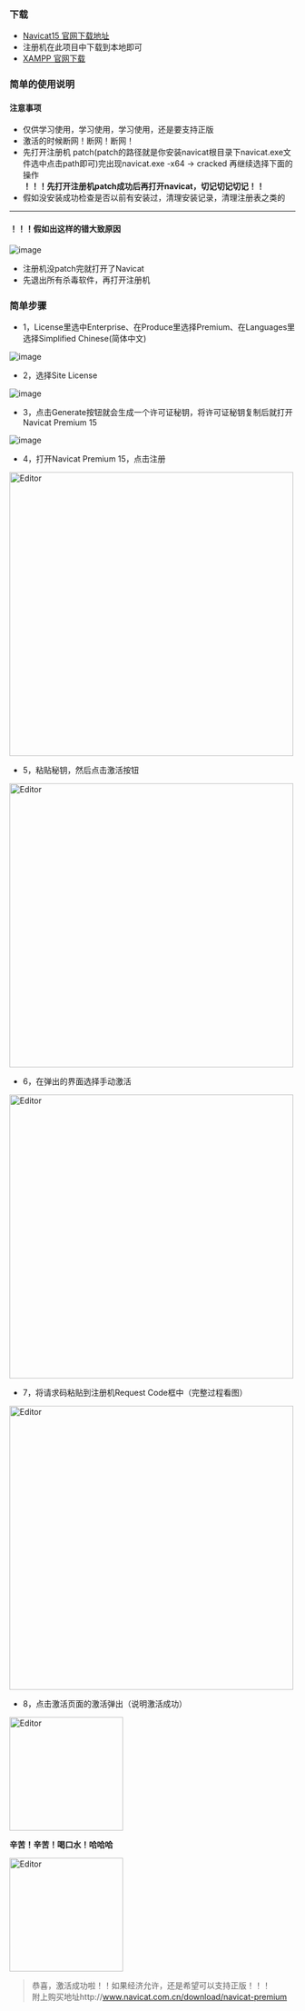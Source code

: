 ### 下载
* [Navicat15 官网下载地址](http://www.navicat.com.cn/download/navicat-premium)  
* 注册机在此项目中下载到本地即可  
* [XAMPP 官网下载](https://sourceforge.net/projects/xampp/files/)
### 简单的使用说明

#### 注意事项 
* 仅供学习使用，学习使用，学习使用，还是要支持正版
* 激活的时候断网！断网！断网！
* 先打开注册机 patch(patch的路径就是你安装navicat根目录下navicat.exe文件选中点击path即可)完出现navicat.exe -x64 -> cracked 再继续选择下面的操作  
**！！！先打开注册机patch成功后再打开navicat，切记切记切记！！**    
* 假如没安装成功检查是否以前有安装过，清理安装记录，清理注册表之类的
***
#### ！！！假如出这样的错大致原因  

![image](https://user-images.githubusercontent.com/21699695/117238464-84ea3600-ae5f-11eb-85a7-1dc648bc1bd3.png)

* 注册机没patch完就打开了Navicat
* 先退出所有杀毒软件，再打开注册机

### 简单步骤

* 1，License里选中Enterprise、在Produce里选择Premium、在Languages里选择Simplified Chinese(简体中文)  

 ![image](https://user-images.githubusercontent.com/21699695/117237744-253f5b00-ae5e-11eb-8852-e3dda6ee81d6.png)  
 
* 2，选择Site License  

 ![image](https://user-images.githubusercontent.com/21699695/117237814-47d17400-ae5e-11eb-8580-b17948158cdd.png)  
 
* 3，点击Generate按钮就会生成一个许可证秘钥，将许可证秘钥复制后就打开Navicat Premium 15  

![image](https://user-images.githubusercontent.com/21699695/117237869-6899c980-ae5e-11eb-8ca0-772e35c0d519.png)  

* 4，打开Navicat Premium 15，点击注册  

<div align="left">
  <img src="https://user-images.githubusercontent.com/21699695/117237941-8cf5a600-ae5e-11eb-82f4-4b7c168ec17b.png" alt="Editor" width="500">
</div>

* 5，粘贴秘钥，然后点击激活按钮  

<div align="left">
  <img src="https://user-images.githubusercontent.com/21699695/117237989-abf43800-ae5e-11eb-8d73-23c0f01a4720.png" alt="Editor" width="500">
</div>

* 6，在弹出的界面选择手动激活  

<div align="left">
  <img src="https://user-images.githubusercontent.com/21699695/117238026-b6163680-ae5e-11eb-8ff5-38661aa402aa.png" alt="Editor" width="500">
</div>

* 7，将请求码粘贴到注册机Request Code框中（完整过程看图） 

<div align="left">
  <img src="https://user-images.githubusercontent.com/21699695/117238049-c7f7d980-ae5e-11eb-80a5-d5545ab6a4d4.png" alt="Editor" width="500">
</div>

* 8，点击激活页面的激活弹出（说明激活成功）  
  
<div align="left">
  <img src="https://user-images.githubusercontent.com/21699695/117238063-ce865100-ae5e-11eb-83d8-870e837517d8.png" alt="Editor" width="200">
</div>

**辛苦！辛苦！喝口水！哈哈哈**
<div align="left">
  <img src="https://user-images.githubusercontent.com/21699695/121778277-d6a57f00-cbc8-11eb-9b28-13462b3fde2f.png" alt="Editor" width="200">
</div>

> 恭喜，激活成功啦！！如果经济允许，还是希望可以支持正版！！！  
> 附上购买地址http://www.navicat.com.cn/download/navicat-premium
